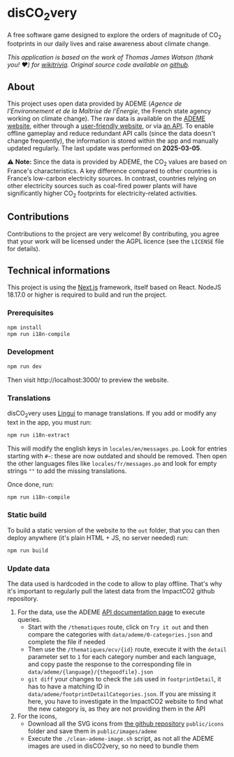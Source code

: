 # disCO<sub>2</sub>very

A free software game designed to explore the orders of magnitude of CO<sub>2</sub> footprints in our daily lives and raise awareness about climate change.

*This application is based on the work of Thomas James Watson (thank you! ❤️) for [wikitrivia](https://wikitrivia.tomjwatson.com). Original source code available on [github](https://github.com/tom-james-watson/wikitrivia-scraper).*

## About

This project uses open data provided by ADEME (*Agence de l'Environnement et de la Maîtrise de l'Énergie*, the French state agency working on climate change). The raw data is available on the [ADEME website](https://www.ademe.fr/), either through a [user-friendly website](https://impactco2.fr), or via [an API](https://impactco2.fr/api-doc). To enable offline gameplay and reduce redundant API calls (since the data doesn't change frequently), the information is stored within the app and manually updated regularly. The last update was performed on **2025-03-05**.

⚠️ **Note:** Since the data is provided by ADEME, the CO<sub>2</sub> values are based on France's characteristics. A key difference compared to other countries is France’s low-carbon electricity sources. In contrast, countries relying on other electricity sources such as coal-fired power plants will have significantly higher CO<sub>2</sub> footprints for electricity-related activities.

## Contributions

Contributions to the project are very welcome! By contributing, you agree that your work will be licensed under the AGPL licence (see the `LICENSE` file for details).

## Technical informations

This project is using the [Next.js](https://nextjs.org/) framework, itself based on React.
NodeJS 18.17.0 or higher is required to build and run the project.

### Prerequisites

```bash
npm install
npm run i18n-compile
```

### Development

```bash
npm run dev
```

Then visit http://localhost:3000/ to preview the website.

### Translations

disCO<sub>2</sub>very uses [Lingui](https://lingui.dev/) to manage translations. If you add or modify any text in the app, you must run:

```bash
npm run i18n-extract
```
This will modify the english keys in `locales/en/messages.po`. Look for entries starting with `#~`: these are now outdated and should be removed.
Then open the other languages files like `locales/fr/messages.po` and look for empty strings `""` to add the missing translations.

Once done, run:
```bash
npm run i18n-compile
```

### Static build

To build a static version of the website to the `out` folder, that you can then deploy anywhere (it's plain HTML + JS, no server needed) run:

```bash
npm run build
```

### Update data

The data used is hardcoded in the code to allow to play offline. That's why it's important to regularly pull the latest data from the ImpactCO2 github repository.
1. For the data, use the ADEME [API documentation page](https://impactco2.fr/doc/api) to execute queries.
   - Start with the `/thematiques` route, click on `Try it out` and then compare the categories with `data/ademe/0-categories.json` and complete the file if needed
   - Then use the `/thematiques/ecv/{id}` route, execute it with the `detail` parameter set to `1` for each category number and each language, and copy paste the response to the corresponding file in `data/ademe/{language}/{thegoodfile}.json`
   - `git diff` your changes to check the `id`s used in `footprintDetail`, it has to have a matching ID in `data/ademe/footprintDetailCategories.json`. If you are missing it here, you have to investigate in the ImpactCO2 website to find what the new category is, as they are not providing them in the API
2. For the icons,
   - Download all the SVG icons from [the github repository](https://github.com/incubateur-ademe/impactco2/tree/develop/public/icons) `public/icons` folder and save them in `public/images/ademe`
   - Execute the `./clean-ademe-image.sh` script, as not all the ADEME images are used in disCO2very, so no need to bundle them
